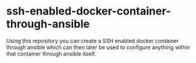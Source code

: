 # ssh-enabled-docker-container-through-ansible
Using this repository you can create a SSH enabled docker container through ansible which can then later be used to configure anything within that container through ansible itself.
